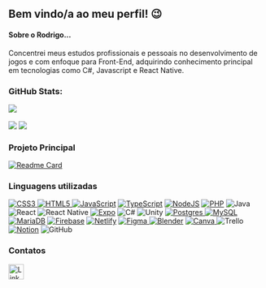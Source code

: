 ## Bem vindo/a ao meu perfil! 😉

#### Sobre o Rodrigo...
Concentrei meus estudos profissionais e pessoais no desenvolvimento de jogos e com enfoque para Front-End, adquirindo conhecimento principal em tecnologias como C#, Javascript e React Native.

### GitHub Stats:

![](https://github-readme-stats.vercel.app/api?username=RodrigoBiche&theme=dark&hide_border=false&include_all_commits=false&count_private=false)<br><br>
![](https://github-readme-streak-stats.herokuapp.com/?user=RodrigoBichet&theme=dark&hide_border=false)
![](https://github-readme-stats.vercel.app/api/top-langs/?username=RodrigoBichet&theme=dark&hide_border=false&include_all_commits=false&count_private=false&layout=compact)

### Projeto Principal

[![Readme Card](https://github-readme-stats.vercel.app/api/pin/?username=rodrigobichet&repo=GameBen10&theme=dark)](https://github.com/anuraghazra/github-readme-stats)

### Linguagens utilizadas

[![CSS3](https://img.shields.io/badge/css3-%231572B6.svg?style=plastic&logo=css3&logoColor=white) ](https://img.shields.io/badge/CSS3-1572B6.svg?style=for-the-badge&logo=CSS3&logoColor=white)
[![HTML5](https://img.shields.io/badge/html5-%23E34F26.svg?style=plastic&logo=html5&logoColor=white) ](https://img.shields.io/badge/HTML5-E34F26.svg?style=for-the-badge&logo=HTML5&logoColor=white)
[![JavaScript](https://img.shields.io/badge/javascript-%23323330.svg?style=plastic&logo=javascript&logoColor=%23F7DF1E)](https://img.shields.io/badge/JavaScript-F7DF1E.svg?style=for-the-badge&logo=JavaScript&logoColor=black)
[![TypeScript](https://img.shields.io/badge/typescript-%23007ACC.svg?style=plastic&logo=typescript&logoColor=white)](https://img.shields.io/badge/TypeScript-3178C6.svg?style=for-the-badge&logo=TypeScript&logoColor=white)
[![NodeJS](https://img.shields.io/badge/node.js-6DA55F?style=plastic&logo=node.js&logoColor=white)](https://img.shields.io/badge/Node.js-339933.svg?style=for-the-badge&logo=nodedotjs&logoColor=white)
[![PHP](https://img.shields.io/badge/php-%23777BB4.svg?style=for-the-badge&logo=php&logoColor=white)](https://img.shields.io/badge/PHP-777BB4.svg?style=for-the-badge&logo=PHP&logoColor=white)
![Java](https://img.shields.io/badge/java-%23ED8B00.svg?style=for-the-badge&logo=openjdk&logoColor=white)
![React](https://img.shields.io/badge/react-%2320232a.svg?style=for-the-badge&logo=react&logoColor=%2361DAFB)
![React Native](https://img.shields.io/badge/react_native-%2320232a.svg?style=for-the-badge&logo=react&logoColor=%2361DAFB)
[![Expo](https://img.shields.io/badge/expo-1C1E24?style=plastic&logo=expo&logoColor=#D04A37)](https://img.shields.io/badge/Expo-000020.svg?style=for-the-badge&logo=Expo&logoColor=white)
![C#](https://img.shields.io/badge/c%23-%23239120.svg?style=for-the-badge&logo=c-sharp&logoColor=white)
![Unity](https://img.shields.io/badge/unity-%23000000.svg?style=for-the-badge&logo=unity&logoColor=white)
[![Postgres](https://img.shields.io/badge/postgres-%23316192.svg?style=plastic&logo=postgresql&logoColor=white) ](https://img.shields.io/badge/PostgreSQL-4169E1.svg?style=for-the-badge&logo=PostgreSQL&logoColor=white)
[![MySQL](https://img.shields.io/badge/mysql-%2300f.svg?style=plastic&logo=mysql&logoColor=white)](https://img.shields.io/badge/MySQL-4479A1.svg?style=for-the-badge&logo=MySQL&logoColor=white)
[![MariaDB](https://img.shields.io/badge/MariaDB-003545?style=for-the-badge&logo=mariadb&logoColor=white)](https://img.shields.io/badge/MariaDB-003545.svg?style=for-the-badge&logo=MariaDB&logoColor=white)
[![Firebase](https://img.shields.io/badge/Firebase-039BE5?style=for-the-badge&logo=Firebase&logoColor=white)](https://img.shields.io/badge/Firebase-FFCA28.svg?style=for-the-badge&logo=Firebase&logoColor=black)
[![Netlify](https://img.shields.io/badge/netlify-%23000000.svg?style=for-the-badge&logo=netlify&logoColor=#00C7B7)](https://img.shields.io/badge/Netlify-00C7B7.svg?style=for-the-badge&logo=Netlify&logoColor=white)
[![Figma](https://img.shields.io/badge/figma-%23F24E1E.svg?style=plastic&logo=figma&logoColor=white) ](https://img.shields.io/badge/Figma-F24E1E.svg?style=for-the-badge&logo=Figma&logoColor=white)
[![Blender](https://img.shields.io/badge/blender-%23F5792A.svg?style=for-the-badge&logo=blender&logoColor=white)](https://img.shields.io/badge/Blender-F5792A.svg?style=for-the-badge&logo=Blender&logoColor=white)
[![Canva](https://img.shields.io/badge/Canva-%2300C4CC.svg?style=plastic&logo=Canva&logoColor=white) ](https://img.shields.io/badge/Canva-00C4CC.svg?style=for-the-badge&logo=Canva&logoColor=white)
![Trello](https://img.shields.io/badge/Trello-%23026AA7.svg?style=for-the-badge&logo=Trello&logoColor=white)
[![Notion](https://img.shields.io/badge/Notion-%23000000.svg?style=plastic&logo=notion&logoColor=white)](https://img.shields.io/badge/Notion-000000.svg?style=for-the-badge&logo=Notion&logoColor=white)
![GitHub](https://img.shields.io/badge/github-%23121011.svg?style=for-the-badge&logo=github&logoColor=white)

### Contatos

[<img src='https://img.shields.io/badge/LinkedIn-0077B5?style=for-the-badge&logo=linkedin&logoColor=white' alt='Linkedin' height='30'>](https://www.linkedin.com/in/rodrigobichet/)
